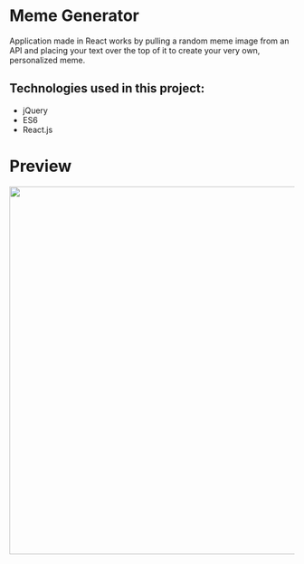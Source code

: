 # Meme Generator
Application made in React works by pulling a random meme image from an API and placing your text over the top of it to create your very own, personalized meme.

## Technologies used in this project:
* jQuery
* ES6
* React.js


# Preview
<a href="https://media.giphy.com/media/mFGkF0ZonwRiSBwXfF/giphy.gif"><img src="https://media.giphy.com/media/mFGkF0ZonwRiSBwXfF/giphy.gif" width="650"></a>

